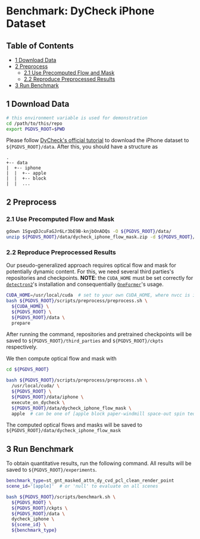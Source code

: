 # Benchmark: DyCheck iPhone Dataset

## Table of Contents

- [1 Download Data](#1-download-data)
- [2 Preprocess](#2-preprocess)
  - [2.1 Use Precomputed Flow and Mask](#21-use-precomputed-flow-and-mask)
  - [2.2 Reproduce Preprocessed Results](#22-reproduce-preprocessed-results)
- [3 Run Benchmark](#3-run-benchmark)


## 1 Download Data

```bash
# this environment variable is used for demonstration
cd /path/to/this/repo
export PGDVS_ROOT=$PWD
```

Please follow [DyCheck's official tutorial](https://github.com/KAIR-BAIR/dycheck/blob/ddf77a4e006fdbc5aed28e0859c216da0de5aff5/docs/DATASETS.md#2-iphone-dataset) to download the iPhone dataset to `${PGDVS_ROOT}/data`. After this, you should have a structure as
```
.
+-- data
|  +-- iphone
|  |  +-- apple
|  |  +-- block
|  |  ...
```

## 2 Preprocess

### 2.1 Use Precomputed Flow and Mask

```bash
gdown 1SgvqDJcuFaGJr6Lr3bE9B-knjbOnADQs -O ${PGDVS_ROOT}/data/
unzip ${PGDVS_ROOT}/data/dycheck_iphone_flow_mask.zip -d ${PGDVS_ROOT}/data
```

### 2.2 Reproduce Preprocessed Results

Our pseudo-generalized approach requires optical flow and mask for potentially dynamic content. For this, we need several third parties's repositories and checkpoints. **NOTE**: the `CUDA_HOME` must be set correctly for [`detectron2`](https://github.com/facebookresearch/detectron2)'s installation and consequentially [`OneFormer`](https://github.com/SHI-Labs/OneFormer)'s usage.
```bash
CUDA_HOME=/usr/local/cuda  # set to your own CUDA_HOME, where nvcc is installed
bash ${PGDVS_ROOT}/scripts/preprocess/preprocess.sh \
  ${CUDA_HOME} \
  ${PGDVS_ROOT} \
  ${PGDVS_ROOT}/data \
  prepare
```
After running the command, repositories and pretrained checkpoints will be saved to `${PGDVS_ROOT}/third_parties` and `${PGDVS_ROOT}/ckpts` respectively.

We then compute optical flow and mask with
```bash
cd ${PGDVS_ROOT}

bash ${PGDVS_ROOT}/scripts/preprocess/preprocess.sh \
  /usr/local/cuda/ \
  ${PGDVS_ROOT} \
  ${PGDVS_ROOT}/data/iphone \
  execute_on_dycheck \
  ${PGDVS_ROOT}/data/dycheck_iphone_flow_mask \
  apple  # can be one of [apple block paper-windmill space-out spin teddy wheel]
```
The computed optical flows and masks will be saved to `${PGDVS_ROOT}/data/dycheck_iphone_flow_mask`

## 3 Run Benchmark

To obtain quantitative results, run the following command. All results will be saved to `${PGDVS_ROOT}/experiments`.

```bash
benchmark_type=st_gnt_masked_attn_dy_cvd_pcl_clean_render_point
scene_id='[apple]'  # or 'null' to evaluate on all scenes

bash ${PGDVS_ROOT}/scripts/benchmark.sh \
  ${PGDVS_ROOT} \
  ${PGDVS_ROOT}/ckpts \
  ${PGDVS_ROOT}/data \
  dycheck_iphone \
  ${scene_id} \
  ${benchmark_type}
```